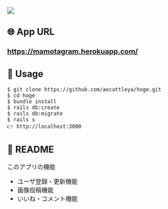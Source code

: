 <img src="https://user-images.githubusercontent.com/52301886/83959669-aee75100-a8ba-11ea-93b4-9c9797eec452.PNG">

## 🌐 App URL
### **https://mamotagram.herokuapp.com/**


## 💬 Usage
`$ git clone https://github.com/aocattleya/hoge.git` <br>
`$ cd hoge` <br>
`$ bundle install` <br>
`$ rails db:create` <br>
`$ rails db:migrate` <br>
`$ rails s `<br>
`👉 http://localhost:3000 `

## 📝 README
このアプリの機能
* ユーザ登録・更新機能
* 画像投稿機能
* いいね・コメント機能
